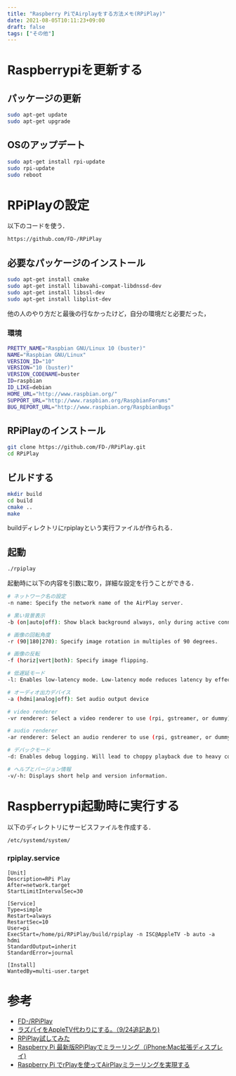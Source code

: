 ```yaml
---
title: "Raspberry PiでAirplayをする方法メモ(RPiPlay)"
date: 2021-08-05T10:11:23+09:00
draft: false
tags: ["その他"] 
---
```

<!--more-->
# Raspberrypiを更新する
## パッケージの更新
```bash
sudo apt-get update
sudo apt-get upgrade
```
## OSのアップデート
```bash
sudo apt-get install rpi-update
sudo rpi-update
sudo reboot
```

# RPiPlayの設定
以下のコードを使う．
```bash
https://github.com/FD-/RPiPlay
```
## 必要なパッケージのインストール
```bash
sudo apt-get install cmake
sudo apt-get install libavahi-compat-libdnssd-dev
sudo apt-get install libssl-dev
sudo apt-get install libplist-dev
```
他の人のやり方だと最後の行なかったけど，自分の環境だと必要だった，

### 環境
```bash
PRETTY_NAME="Raspbian GNU/Linux 10 (buster)"
NAME="Raspbian GNU/Linux"
VERSION_ID="10"
VERSION="10 (buster)"
VERSION_CODENAME=buster
ID=raspbian
ID_LIKE=debian
HOME_URL="http://www.raspbian.org/"
SUPPORT_URL="http://www.raspbian.org/RaspbianForums"
BUG_REPORT_URL="http://www.raspbian.org/RaspbianBugs"
```
## RPiPlayのインストール
```bash
git clone https://github.com/FD-/RPiPlay.git
cd RPiPlay
```
## ビルドする
```bash
mkdir build
cd build
cmake ..
make
```
buildディレクトリにrpiplayという実行ファイルが作られる．
## 起動
```bash
./rpiplay
```
起動時に以下の内容を引数に取り，詳細な設定を行うことができる．

```bash
# ネットワーク名の設定
-n name: Specify the network name of the AirPlay server.

# 黒い背景表示
-b (on|auto|off): Show black background always, only during active connection, or never.

# 画像の回転角度
-r (90|180|270): Specify image rotation in multiples of 90 degrees.

# 画像の反転
-f (horiz|vert|both): Specify image flipping.

# 低遅延モード
-l: Enables low-latency mode. Low-latency mode reduces latency by effectively rendering audio and video frames as soon as they are received, ignoring the associated timestamps. As a side effect, playback will be choppy and audio-video sync will be noticably off.

# オーディオ出力デバイス
-a (hdmi|analog|off): Set audio output device

# video renderer
-vr renderer: Select a video renderer to use (rpi, gstreamer, or dummy)

# audio renderer
-ar renderer: Select an audio renderer to use (rpi, gstreamer, or dummy)

# デバックモード
-d: Enables debug logging. Will lead to choppy playback due to heavy console output.

# ヘルプとバージョン情報
-v/-h: Displays short help and version information.
```
# Raspberrypi起動時に実行する
以下のディレクトリにサービスファイルを作成する．
```bash
/etc/systemd/system/
```
### rpiplay.service
```rpiplay.service
[Unit]
Description=RPi Play
After=network.target
StartLimitIntervalSec=30

[Service]
Type=simple
Restart=always
RestartSec=10
User=pi
ExecStart=/home/pi/RPiPlay/build/rpiplay -n ISC@AppleTV -b auto -a hdmi
StandardOutput=inherit
StandardError=journal

[Install]
WantedBy=multi-user.target
```

# 参考
- [FD-/RPiPlay](https://github.com/FD-/RPiPlay)
- [ラズパイをAppleTV代わりにする。（9/24追記あり)](https://www.nakamuland.com/?p=9842)
- [RPiPlay試してみた](https://qiita.com/dyamaguc/items/f01e1f5e758b7245047b)
- [Raspberry Pi 最新版RPiPlayでミラーリング（iPhone:Mac拡張ディスプレイ)](https://note.com/ethan_film/n/na1e5157f2fd3)
- [Raspberry Pi でrPlayを使ってAirPlayミラーリングを実現する](https://sparkgene.hatenablog.com/entry/20140823/1408761963)